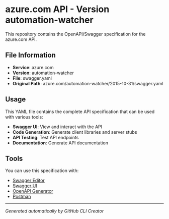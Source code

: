 # azure.com API - Version automation-watcher

This repository contains the OpenAPI/Swagger specification for the azure.com API.

## File Information

- **Service**: azure.com
- **Version**: automation-watcher
- **File**: swagger.yaml
- **Original Path**: azure.com/automation-watcher/2015-10-31/swagger.yaml

## Usage

This YAML file contains the complete API specification that can be used with various tools:

- **Swagger UI**: View and interact with the API
- **Code Generation**: Generate client libraries and server stubs
- **API Testing**: Test API endpoints
- **Documentation**: Generate API documentation

## Tools

You can use this specification with:

- [Swagger Editor](https://editor.swagger.io/)
- [Swagger UI](https://swagger.io/tools/swagger-ui/)
- [OpenAPI Generator](https://openapi-generator.tech/)
- [Postman](https://www.postman.com/)

---

*Generated automatically by GitHub CLI Creator*
